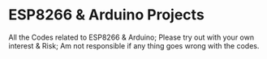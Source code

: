 # ESP8266 & Arduino Projects
All the Codes related to ESP8266 & Arduino;
Please try out with your own interest & Risk;
Am not responsible if any thing goes wrong with the codes.
